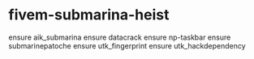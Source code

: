 # fivem-submarina-heist

ensure aik_submarina
ensure datacrack
ensure np-taskbar
ensure submarinepatoche
ensure utk_fingerprint
ensure utk_hackdependency

